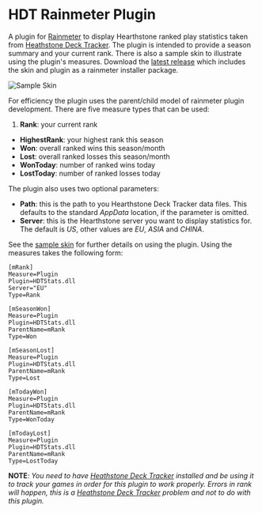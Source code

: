 # HDT Rainmeter Plugin

A plugin for [Rainmeter](http://www.rainmeter.net) to display Hearthstone ranked play statistics taken from [Heathstone Deck Tracker](https://github.com/Epix37/Hearthstone-Deck-Tracker). The plugin is intended to provide a season summary and your current rank. There is also a sample skin to illustrate using the plugin's measures. Download the [latest release](https://github.com/andburn/hdt-rainmeter-stats/releases/latest) which includes the skin and plugin as a rainmeter installer package.

![Sample Skin](http://i.imgur.com/qrcBknh.png)

For efficiency the plugin uses the parent/child model of rainmeter plugin development. There are five measure types that can be used:

1. **Rank**: your current rank
- **HighestRank**: your highest rank this season
- **Won**: overall ranked wins this season/month
- **Lost**: overall ranked losses this season/month
- **WonToday**: number of ranked wins today
- **LostToday**: number of ranked losses today

The plugin also uses two optional parameters:

- **Path**: this is the path to you Hearthstone Deck Tracker data files. This defaults to the standard *AppData* location, if the parameter is omitted.
- **Server**: this is the Hearthstone server you want to display statistics for. The default is *US*, other values are *EU*, *ASIA* and *CHINA*.

See the [sample skin](https://github.com/andburn/hdt-rainmeter-stats/blob/master/Skin/Season%20Stats/stats.ini) for further details on using the plugin. Using the measures takes the following form:

```
[mRank]
Measure=Plugin
Plugin=HDTStats.dll
Server="EU"
Type=Rank

[mSeasonWon]
Measure=Plugin
Plugin=HDTStats.dll
ParentName=mRank
Type=Won

[mSeasonLost]
Measure=Plugin
Plugin=HDTStats.dll
ParentName=mRank
Type=Lost

[mTodayWon]
Measure=Plugin
Plugin=HDTStats.dll
ParentName=mRank
Type=WonToday

[mTodayLost]
Measure=Plugin
Plugin=HDTStats.dll
ParentName=mRank
Type=LostToday
```

**NOTE**: *You need to have [Heathstone Deck Tracker](https://github.com/Epix37/Hearthstone-Deck-Tracker) installed and be using it to track your games in order for this plugin to work properly.
Errors in rank will happen, this is a [Heathstone Deck Tracker](https://github.com/Epix37/Hearthstone-Deck-Tracker) problem and not to do with this plugin.*
